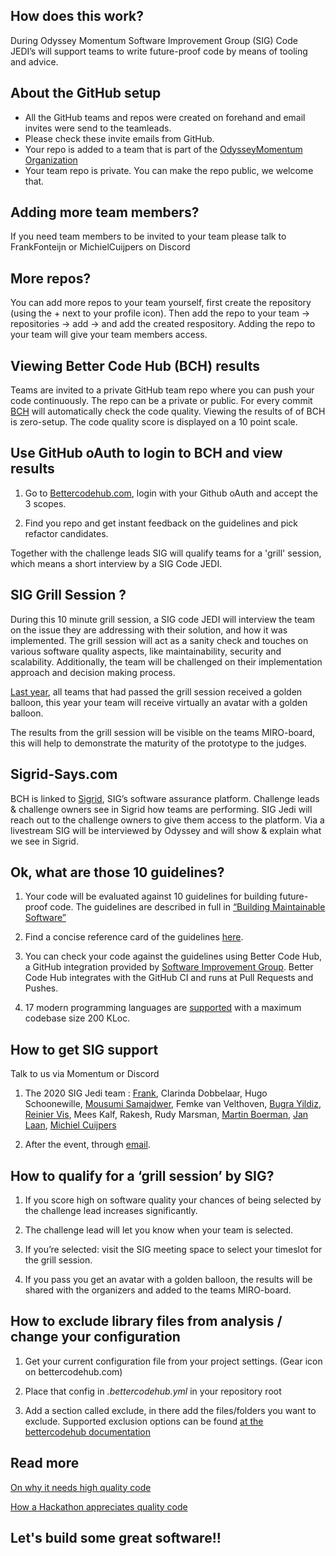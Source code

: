 ## How does this work?

During Odyssey Momentum Software Improvement Group (SIG) Code JEDI’s will support teams to write future-proof code by means of tooling and advice.

## About the GitHub setup

- All the GitHub teams and repos were created on forehand and email invites were send to the teamleads. 
- Please check these invite emails from GitHub.
- Your repo is added to a team that is part of the [OdysseyMomentum Organization](https://github.com/odysseymomentum)
- Your team repo is private. You can make the repo public, we welcome that.

## Adding more team members? 

If you need team members to be invited to your team please talk to FrankFonteijn or MichielCuijpers on Discord

## More repos? 

You can add more repos to your team yourself, first create the repository (using the + next to your profile icon). Then add the repo to your team -> repositories -> add -> and add the created respository. Adding the repo to your team will give your team members access.


## Viewing Better Code Hub (BCH) results

Teams are invited to a private GitHub team repo where you can push your code continuously. The repo can be a private or public. For every commit [BCH](https://bettercodehub.com) will automatically check the code quality. Viewing the results of of BCH is zero-setup. The code quality score is displayed on a 10 point scale. 


## Use GitHub oAuth to login to BCH and view results

1. Go to [Bettercodehub.com](https://bettercodehub.com), login with your Github oAuth and accept the 3 scopes. 

2. Find you repo and get instant feedback on the guidelines and pick refactor candidates.


Together with the challenge leads SIG will qualify teams for a 'grill' session, which means a short interview by a SIG Code JEDI. 


## SIG Grill Session ?

During this 10 minute grill session, a SIG code JEDI will interview the team on the issue they are addressing with their solution, and how it was implemented. The grill session will act as a sanity check and touches on various software quality aspects, like maintainability, security and scalability. Additionally, the team will be challenged on their implementation approach and decision making process.

[Last year](https://odysseyhack.github.io/), all teams that had passed the grill session received a golden balloon, this year your team will receive virtually an avatar with a golden balloon. 

The results from the grill session will be visible on the teams MIRO-board, this will help to demonstrate the maturity of the prototype to the judges.

## Sigrid-Says.com 

BCH is linked to [Sigrid](https://sigrid-says.com), SIG’s software assurance platform. Challenge leads & challenge owners see in Sigrid how teams are performing. SIG Jedi will reach out to the challenge owners to give them access to the platform.
Via a livestream SIG will be interviewed by Odyssey and will show & explain what we see in Sigrid.


## Ok, what are those 10 guidelines?

1. Your code will be evaluated against 10 guidelines for building future-proof code. The guidelines are described in full in [“Building Maintainable Software”](https://www.softwareimprovementgroup.com/resources/ebook-building-maintainable-software/)

2. Find a concise reference card of the guidelines [here](https://cdn-images-1.medium.com/max/1200/1*TS-ZTeI7sQS7dy_AlMqSXQ.png).

3. You can check your code against the guidelines using Better Code Hub, a GitHub integration provided by [Software Improvement Group](https://www.sig.eu). Better Code Hub integrates with the GitHub CI and runs at Pull Requests and Pushes.

4. 17 modern programming languages are [supported](https://bettercodehub.com/docs/configuration-manual) with a maximum codebase size 200 KLoc.



## How to get SIG support

Talk to us via Momentum or Discord

1. The 2020 SIG Jedi team : [Frank](https://github.com/valdore86), Clarinda Dobbelaar, Hugo Schoonewille, [Mousumi Samajdwer](https://github.com/mousumi-samajdwer), Femke van Velthoven, [Bugra Yildiz](https://github.com/bugramyildiz), [Reinier Vis](https://github.com/ReinierVis), Mees Kalf, Rakesh, Rudy Marsman, [Martin Boerman](https://github.com/coldfurify), [Jan Laan](https://github.com/janlaan), [Michiel Cuijpers](https://github.com/michielcuijpers)


2. After the event, through [email](mailto:bettercodehub@sig.eu).



## How to qualify for a ‘grill session’ by SIG? 

1. If you score high on software quality your chances of being selected by the challenge lead increases significantly.

2. The challenge lead will let you know when your team is selected. 

3. If you’re selected: visit the SIG meeting space to select your timeslot for the grill session.

4. If you pass you get an avatar with a golden balloon, the results will be shared with the organizers and added to the teams MIRO-board.




## How to exclude library files from analysis / change your configuration

1. Get your current configuration file from your project settings. (Gear icon on bettercodehub.com)

2. Place that config in _.bettercodehub.yml_ in your repository root

3. Add a section called exclude, in there add the files/folders you want to exclude. Supported exclusion options can be found [at the bettercodehub documentation](https://bettercodehub.com/docs/configuration-manual)


## Read more

[On why it needs high quality code ](https://medium.com/@jstvssr/why-blockchain-needs-future-proof-code-cb09b39175e1#.bqfmcig55)

[How a Hackathon appreciates quality code](https://dev.to/jstvssr/how-a-hackathon-appreciates-quality-code)



## Let's build some great software!!


